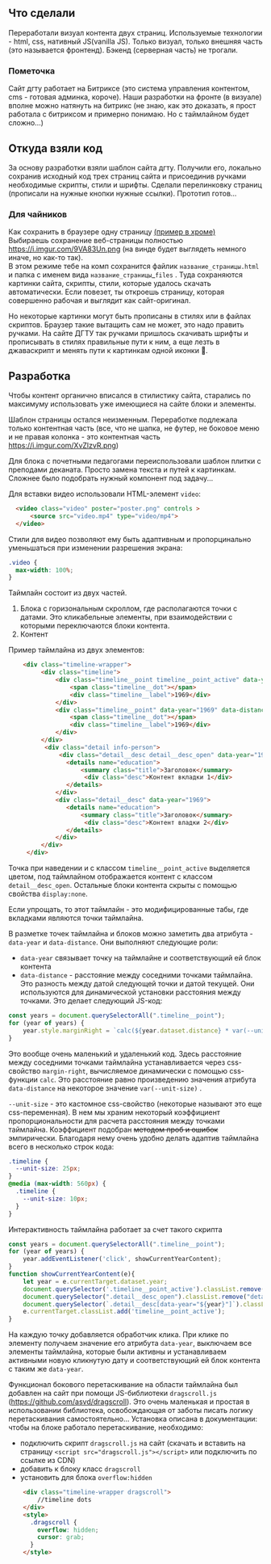 ## Что сделали
Переработали визуал контента двух страниц. Используемые технологии - html, css, нативный JS(vanilla JS).
Только визуал, только внешняя часть (это называется фронтенд). Бэкенд (серверная часть) не трогали.

### Пометочка
Сайт дгту работает на Битриксе (это система управления контентом, cms - готовая админка, короче). Наши разработки на фронте (в визуале) вполне можно натянуть на битрикс (не знаю, как это доказать, я прост работала с битриксом и примерно понимаю. Но с таймлайном будет сложно...)  
## Откуда взяли код
За основу разработки взяли шаблон сайта дгту. Получили его, локально сохранив исходный код трех страниц сайта и присоединив ручками необходимые скрипты, стили и шрифты. Сделали перелинковку страниц (прописали на нужные кнопки нужные ссылки). Прототип готов...


### Для чайников
Как сохранить в браузере одну страницу [(пример в хроме)](https://i.imgur.com/V7hm4rR.png)   
Выбираешь сохранение веб-страницы полностью https://i.imgur.com/9VA83Un.png (на винде будет выглядеть немного иначе, но как-то так).  
В этом режиме тебе на комп сохранится файлик `название_страницы.html` и папка с именем вида `название_страницы`_`files` . Туда сохраняются картинки сайта, скрипты, стили, которые удалось скачать автоматически. Если повезет, ты откроешь страницу, которая совершенно рабочая и выглядит как сайт-оригинал.

Но некоторые картинки могут быть прописаны в стилях или в файлах скриптов. Браузер такие вытащить сам не может, это надо править ручками. На сайте ДГТУ так ручками пришлось скачивать шрифты и прописывать в стилях правильные пути к ним, а еще лезть в джаваскрипт и менять пути к картинкам одной иконки 🤦.

## Разработка
Чтобы контент органично вписался в стилистику сайта, старались по максимуму использовать уже имеющиеся на сайте блоки и элементы. 

Шаблон страницы остался неизменным. Переработке подлежала только контентная часть (все, что не шапка, не футер, не боковое меню и не правая колонка - это контентная часть https://i.imgur.com/XvZlzvR.png)

Для блока с почетными педагогами переиспользовали шаблон плитки с преподами деканата. Просто замена текста и путей к картинкам. Сложнее было подобрать нужный компонент под задачу...

Для вставки видео использовали HTML-элемент `video`:
```html c элементами управления
  <video class="video" poster="poster.png" controls > 
      <source src="video.mp4" type="video/mp4">
  </video>
```
Стили для видео позволяют ему быть адаптивным и пропорцинально уменьшаться при изменении разрешения экрана:
```css
.video {
  max-width: 100%;
}
```

Таймлайн состоит из двух частей.
1. Блока с горизональным скроллом, где располагаются точки с датами. Это кликабельные элементы, при взаимодействии с которыми переключаются блоки контента.
2. Контент

Пример таймлайна из двух элементов:
```html
    <div class="timeline-wrapper">
         <div class="timeline">
             <div class="timeline__point timeline__point_active" data-year="1969" data-distance="3">
                 <span class="timeline__dot"></span>
                 <div class="timeline__label">1969</div>
             </div>
             <div class="timeline__point" data-year="1969" data-distance="3">
                 <span class="timeline__dot"></span>
                 <div class="timeline__label">1969</div>
             </div>
         </div>
          <div class="detail info-person">
              <div class="detail__desc detail__desc_open" data-year="1969">
                <details name="education">
                    <summary class="title">Заголовок</summary>
                     <div class="desc">Контент вкладки 1</div>
                </details>
             </div>
             <div class="detail__desc" data-year="1969">
                <details name="education">
                    <summary class="title">Заголовок</summary>
                     <div class="desc">Контент владки 2</div>
                </details>
             </div>
         </div>
     </div>
```
Точка при наведении и с классом `timeline__point_active` выделяется цветом, под таймлайном отображается контент с классом `detail__desc_open`.  Остальные блоки контента скрыты с помощью свойства `display:none`.

Если упрощать, то этот таймлайн - это модифицированные табы, где вкладками являются точки таймлайна.

В разметке точек таймлайна и блоков можно заметить два атрибута - `data-year` и `data-distance`. Они выполняют следующие роли:
- `data-year` связывает точку на таймлайне и соответствующий ей блок контента
- `data-distance` - расстояние между соседними точками таймлайна. Это разность между датой следующей точки и датой текущей. Они используются для динамической установки расстояния между точками. Это делает следующий JS-код:
```js
const years = document.querySelectorAll(".timeline__point");
for (year of years) {
    year.style.marginRight = `calc(${year.dataset.distance} * var(--unit-size))`;
}
```
Это вообще очень маленький и удаленький код. Здесь расстояние между соседними точками таймлайна устанавливается через css-свойство `margin-right`, вычисляемое динамически с помощью css-функции `calc`. Это расстояние равно произведению значения атрибута `data-distance` на некоторое значение `var(--unit-size)` . 

`--unit-size` - это кастомное css-свойство (некоторые называют это еще css-переменная). В нем мы храним некоторый коэффициент пропорциональности для расчета расстояния между точками таймлайна. Коэффициент подобран ~~методом проб и ошибок~~ эмпирически. Благодаря нему очень удобно делать адаптив таймлайна всего в несколько строк кода:
```css
.timeline {
  --unit-size: 25px;
}
@media (max-width: 560px) {
  .timeline {
    --unit-size: 10px;
  }
}
```
Интерактивность таймлайна работает за счет такого скрипта
```js
const years = document.querySelectorAll(".timeline__point");
for (year of years) {
    year.addEventListener('click', showCurrentYearContent);
}
function showCurrentYearContent(e){
    let year = e.currentTarget.dataset.year;
    document.querySelector('.timeline__point_active').classList.remove('timeline__point_active');
    document.querySelector(".detail__desc_open").classList.remove("detail__desc_open");
    document.querySelector(`.detail__desc[data-year="${year}"]`).classList.add("detail__desc_open");
    e.currentTarget.classList.add('timeline__point_active');
}
```
На каждую точку добавляется обработчик клика. При клике по элементу получаем значение его атрибута `data-year`, выключаем все элементы таймлайна, которые были активны и устанавливаем активными новую кликнутую дату и соответствующий ей блок контента с таким же `data-year`.

Функционал бокового перетаскивание на области таймлайна был добавлен на сайт при помощи JS-библиотеки `dragscroll.js` (https://github.com/asvd/dragscroll). Это очень маленькая и простая в использовании библиотека, освобождающая от заботы писать логику перетаскивания самостоятельно...  Установка описана в документации: чтобы на блоке работало перетаскивание, необходимо:
- подключить скрипт `dragscroll.js` на сайт (скачать и вставить на страницу `<script src="dragscroll.js"></script>` или подключить по ссылке из CDN)
- добавить к блоку класс `dragscroll`
- установить для блока `overflow:hidden`
```html
    <div class="timeline-wrapper dragscroll">
        //timeline dots
    </div>
    <style>
      .dragscroll {
        overflow: hidden;
        cursor: grab;
      }
    </style> 
```

